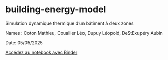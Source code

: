 # building-energy-model
Simulation dynamique thermique d’un bâtiment à deux zones

Names : Coton Mathieu, Couallier Léo, Dupuy Léopold, DeStExupéry Aubin

Date: 05/05/2025

[Accédez au notebook avec Binder](https://mybinder.org/v2/gh/cotonm/building-energy-model/main?urlpath=%2Fdoc%2Ftree%2FNotebook_01Modelling_cleaned.ipynb)
